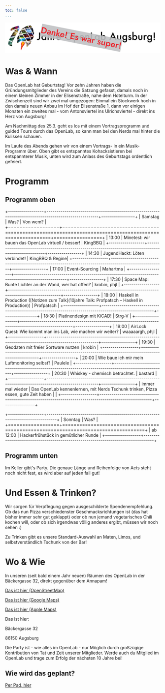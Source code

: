 ```yaml
---
toc: false
...
```


![](10-jahre-banner.png)

# Was & Wann
Das OpenLab hat Geburtstag! Vor zehn Jahren haben die Gründungsmitglieder des Vereins die Satzung gefasst, damals noch in einem kleinen Zimmer in der Elisenstraße, nahe dem Hotelturm. In der Zwischenzeit sind wir zwei mal umgezogen: Einmal ein Stockwerk hoch in den damals neuen Anbau im Hof der Elisenstraße 1, dann vor einigen Monaten ein zweites mal - vom Antonsviertel ins Ulrichsviertel - direkt ins Herz von Augsburg!

Am Nachmittag des 25.3. geht es los mit einem Vortragsprogramm und guided Tours durch das OpenLab, so kann man bei den Nerds mal hinter die Kulissen schauen.

Im Laufe des Abends gehen wir von einem Vortrags- in ein Musik-Programm über. Oben gibt es entspanntes Kohacksistieren bei entspannterer Musik, unten wird zum Anlass des Geburtstags ordentlich gefeiert. 



# Programm
## Programm oben

+------------------+--------------------------------------------------------------------------------------------------------+-----------------+
| Samstag          | Was?                                                                                                   | Von wem?        |
+==================+========================================================================================================+=================+
| 13:00            | Minetest: wir bauen das OpenLab virtuell / besser!                                                     | KingBBQ         |
+------------------+--------------------------------------------------------------------------------------------------------+-----------------+
| 14:30            | JugendHackt: Löten verbindet!                                                                          | KingBBQ & Regine|
+------------------+--------------------------------------------------------------------------------------------------------+-----------------+
| 17:00            | Event-Sourcing                                                                                         | Mahartma        |
+------------------+--------------------------------------------------------------------------------------------------------+-----------------+
| 17:30            | Space Map: Bunte Lichter an der Wand, wer hat offen?                                                   | krobin, phjl    |
+------------------+--------------------------------------------------------------------------------------------------------+-----------------+
| 18:00            | Haskell in Production ([Notizen zum Talk](10jahre Talk: Profpatsch – Haskell in Production))          | Profpatsch      |
+------------------+--------------------------------------------------------------------------------------------------------+-----------------+
| 18:30            | Platinendesign mit KiCAD!                                                                              | Strg-V          |
+------------------+--------------------------------------------------------------------------------------------------------+-----------------+
| 19:00            | AirLock Quest: Wie kommt man ins Lab, wie machen wir weiter?                                           | waaaaargh, phjl |
+------------------+--------------------------------------------------------------------------------------------------------+-----------------+
| 19:30            | Geodaten mit freier Sortware nutzen                                                                    | krobin          |
+------------------+--------------------------------------------------------------------------------------------------------+-----------------+
| 20:00            | Wie baue ich mir mein Luftmonitoring selbst?                                                           | Paulele         |
+------------------+--------------------------------------------------------------------------------------------------------+-----------------+
| 20:30            | Whiskey - chemisch betrachtet.                                                                         | bastard         |
+------------------+--------------------------------------------------------------------------------------------------------+-----------------+
| immer mal wieder | Das OpenLab kennenlernen, mit Nerds Tschunk trinken, Pizza essen, gute Zeit haben                      |                 |
+------------------+--------------------------------------------------------------------------------------------------------+-----------------+



+------------------+-----------------------------------------------------------------------------------+
| Sonntag          | Was?                                                                              |
+==================+===================================================================================+
| ab 12:00         | Hackerfrühstück in gemütlicher Runde                                              |
+------------------+-----------------------------------------------------------------------------------+


## Programm unten

Im Keller gibt's Party. Die genaue Länge und Reihenfolge von Acts steht noch nicht fest, es wird aber auf jeden fall gut!



# Und Essen & Trinken?

Wir sorgen für Verpflegung gegen ausgeschilderte Spendenempfehlung. Ob das nun Pizza verschiedenster Geschmacksrichtungen ist (das hat bisher immer sehr gut geklappt) oder ob nun jemand vegetarisches Chili kochen will, oder ob sich irgendwas völlig anderes ergibt, müssen wir noch sehen :)

Zu Trinken gibt es unsere Standard-Auswahl an Maten, Limos, und selbstverständlich Tschunk von der Bar!


# Wo & Wie
In unseren (seit bald einem Jahr neuen) Räumen des OpenLab in der Bäckergasse 32, direkt gegenüber dem Annapam!

[Das ist hier (OpenStreetMap)](https://www.openstreetmap.org/node/2290200189)

[Das ist hier (Google Maps)](https://goo.gl/maps/yDNBwep9jeimnvuJ9)

[Das ist hier (Apple Maps)](https://maps.apple.com/?address=B%C3%A4ckergasse%2032,%2086150%20Augsburg,%20Germany&auid=16758399858975122017&ll=48.362656,10.902549&lsp=9902&q=OpenLab)

Das ist hier:

Bäckergasse 32

86150 Augsburg


Die Party ist - wie alles im OpenLab - nur Möglich durch großzügige Kontribution von Tat und Zeit unserer Mitglieder. Werde auch du Mitglied im OpenLab und trage zum Erfolg der nächsten 10 Jahre bei!



## Wie wird das geplant?

[Per Pad, hier](https://hackmd.io/mSn0FxDsTk6vXkQIs_VXuw)
